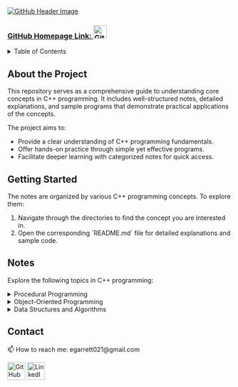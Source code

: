<a href="https://www.linkedin.com/in/garrett-ellis-740b202a6/">
    <img src="https://github.com/user-attachments/assets/157c558a-4187-4996-b5d6-74983ef8a0f2" title="Go to my LinkedIn" alt="GitHub Header Image">
</a>

<p><h3><a href="https://github.com/garrettbovo">GitHub Homepage Link: <img src="https://cdn.jsdelivr.net/npm/simple-icons@3.0.1/icons/github.svg" title="Go to my GitHub Homepage" alt="GitHub" height="30"></a></h3></p>

<details>
<summary>Table of Contents</summary>
<ol>
  <li>
    <a href="#about-the-project">About the Project</a>
  </li>
  <li>
    <a href="#getting-started">Getting Started</a>
  </li> 
  <li>
    <a href="#notes">Notes</a>
  </li>   
  <li>
    <a href="#contact">Contact</a>
  </li>         
</ol>
</details>

<h2>About the Project</h2>

<p>
  This repository serves as a comprehensive guide to understanding core concepts in C++ programming. It includes well-structured notes, detailed explanations, and sample programs that demonstrate practical applications of the concepts.
</p>

<p>The project aims to:</p>
<ul>
  <li>Provide a clear understanding of C++ programming fundamentals.</li>
  <li>Offer hands-on practice through simple yet effective programs.</li>
  <li>Facilitate deeper learning with categorized notes for quick access.</li>
</ul>

<h2>Getting Started</h2>

<p>
  The notes are organized by various C++ programming concepts. To explore them:
</p>
<ol>
  <li>Navigate through the directories to find the concept you are interested in.</li>
  <li>Open the corresponding `README.md` file for detailed explanations and sample code.</li>
</ol>

<h2>Notes</h2>

<p>Explore the following topics in C++ programming:</p>

<details>
  <summary>Procedural Programming</summary>

- [C++ Basics](https://github.com/Programming-Notes-all-languages/CPP-Notes/tree/main/Procedural%20Programming/C%2B%2B%20Basics)
- [Expressions](https://github.com/Programming-Notes-all-languages/CPP-Notes/tree/main/Procedural%20Programming/Expressions)
- [Formatted Input and Output](https://github.com/Programming-Notes-all-languages/C-Notes/tree/main/Formatted%20Input%20and%20Output)
- [Selection Statements](https://github.com/Programming-Notes-all-languages/CPP-Notes/tree/main/Procedural%20Programming/Selection%20Statements)
- [Loops](https://github.com/Programming-Notes-all-languages/CPP-Notes/tree/main/Procedural%20Programming/Loops)
- [Arrays](https://github.com/Programming-Notes-all-languages/CPP-Notes/tree/main/Procedural%20Programming/Arrays)
- [Functions](https://github.com/Programming-Notes-all-languages/CPP-Notes/tree/main/Procedural%20Programming/Functions)
- [Basic Types](https://github.com/Programming-Notes-all-languages/CPP-Notes/tree/main/Procedural%20Programming/Basic%20Type(s))
- [Program Organization](https://github.com/Programming-Notes-all-languages/CPP-Notes/tree/main/Procedural%20Programming/Program%20Organization)
- [Pointers](https://github.com/Programming-Notes-all-languages/CPP-Notes/tree/main/Procedural%20Programming/Pointers)
- [Pointers and Arrays](https://github.com/Programming-Notes-all-languages/CPP-Notes/tree/main/Procedural%20Programming/Pointers%20and%20Arrays)
- [Strings](https://github.com/Programming-Notes-all-languages/CPP-Notes/tree/main/Procedural%20Programming/Strings)
- [Structures](https://github.com/Programming-Notes-all-languages/CPP-Notes/tree/main/Procedural%20Programming/Structures)
- [Files](https://github.com/Programming-Notes-all-languages/CPP-Notes/tree/main/Procedural%20Programming/Files)
- [Advanced Uses of Pointers](https://github.com/Programming-Notes-all-languages/CPP-Notes/tree/main/Procedural%20Programming/Advanced%20Uses%20of%20Pointers)
- [Writing Large Programs](https://github.com/Programming-Notes-all-languages/CPP-Notes/tree/main/Procedural%20Programming/Writing%20Large%20Programs)

</details>

<details>
  <summary>Object-Oriented Programming</summary>

- [Classes](https://github.com/Programming-Notes-all-languages/CPP-Notes/tree/main/Object%20Oriented%20Programming/Classes)
- [Operator Overloading](https://github.com/Programming-Notes-all-languages/CPP-Notes/tree/main/Object%20Oriented%20Programming/Operator%20Overloading)
- [Inheritance](https://github.com/Programming-Notes-all-languages/CPP-Notes/tree/main/Object%20Oriented%20Programming/Inheritance)
- [Templates](https://github.com/Programming-Notes-all-languages/CPP-Notes/tree/main/Object%20Oriented%20Programming/Templates)

</details>

<details>
  <summary>Data Structures and Algorithms</summary>

- [Stacks, Queues, and Deques](https://github.com/Programming-Notes-all-languages/CPP-Notes/tree/main/Data%20Structures/Stacks%2C%20Queues%2C%20and%20Deque)

</details>

<h2 id="contact">Contact</h2>
  <p>📫 How to reach me: egarrett021@gmail.com</p>
  <p>
    <a href="https://github.com/garrettbovo"><img src="https://cdn.jsdelivr.net/npm/simple-icons@3.0.1/icons/github.svg" alt="GitHub" height="40"></a>
    <a href="https://www.linkedin.com/in/garrett-ellis-740b202a6/"><img src="https://cdn.jsdelivr.net/npm/simple-icons@3.0.1/icons/linkedin.svg" alt="LinkedIn" height="40"></a>
  </p>

